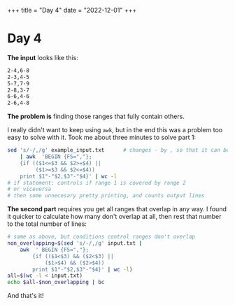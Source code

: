 +++
title = "Day 4"
date = "2022-12-01"
+++

# Day 4
**The input** looks like this:
```sh
2-4,6-8
2-3,4-5
5-7,7-9
2-8,3-7
6-6,4-6
2-6,4-8
```

**The problem is** finding those ranges that fully contain others.

I really didn't want to keep using `awk`, but in the end this was a problem too easy to solve with it. Took me about three minutes to solve part 1:
```sh
sed 's/-/,/g' example_input.txt      # changes - by , so that it can be treated as a column
    | awk  'BEGIN {FS=","}; 
    {if (($1<=$3 && $2>=$4) ||       
         ($1>=$3 && $2<=$4))
    print $1"-"$2,$3"-"$4}' | wc -l  
# if statement: controls if range 1 is covered by range 2 
# or viceversa
# then some unnecesary pretty printing, and counts output lines

```

**The second part** requires you get all ranges that overlap in any way. I found it quicker to calculate how many don't overlap at all, then rest that number to the total number of lines:
```sh
# same as above, but conditions control ranges don't overlap
non_overlapping=$(sed 's/-/,/g' input.txt | 
    awk  ' BEGIN {FS=","}; 
        {if (($1<$3) && ($2<$3) || 
            ($1>$4) && ($2>$4)) 
        print $1"-"$2,$3"-"$4}' | wc -l)
all=$(wc -l < input.txt)
echo $all-$non_overlapping | bc 
``` 
And that's it!
 
